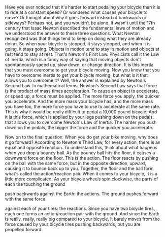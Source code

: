 
Have you ever noticed that it&#39;s harder 
to start pedaling your bicycle
than it is to ride at a constant speed?
Or wondered what causes your bicycle to move?
Or thought about why it goes forward 
instead of backwards or sideways?
Perhaps not, and you wouldn&#39;t be alone.
It wasn&#39;t until the 17th century
that Isaac Newton described 
the fundamental laws of motion
and we understood the answer 
to these three questions.
What Newton recognized was that 
things tend to keep on doing
what they are already doing. 
So when your bicycle is stopped,
it stays stopped, and when it is going,
it stays going.
Objects in motion tend to stay in motion
and objects at rest tend to stay at rest.
That&#39;s Newton&#39;s First Law.
Physicists call it the Law of Inertia, 
which is a fancy way of saying
that moving objects don&#39;t spontaneously 
speed up, slow down, or change direction.
It is this inertia that you must overcome 
to get your bicycle moving.
Now you know that you have to overcome 
inertia to get your bicycle moving,
but what is it that allows you to overcome it?
Well, the answer is explained by Newton&#39;s Second Law.
In mathematical terms, Newton&#39;s Second Law says
that force is the product of mass times acceleration.
To cause an object to accelerate, or speed up,
a force must be applied.
The more force you apply,
the quicker you accelerate. 
And the more mass your bicycle has,
and the more mass you have too,
the more force you have to use 
to accelerate at the same rate.
This is why it would be really difficult 
to pedal a 10,000 pound bicycle.
And it is this force, which is applied 
by your legs pushing down on the pedals,
that allows you to overcome Newton&#39;s Law of Inertia.
The harder you push down on the pedals, 
the bigger the force
and the quicker you accelerate.

Now on to the final question:
When you do get your bike moving,
why does it go forward?
According to Newton&#39;s Third Law, 
for every action,
there is an equal and opposite reaction.
To understand this, think about what 
happens when you drop a bouncy ball.
As the bouncy ball hits the floor,
it causes a downward force on the floor.
This is the action.
The floor reacts by pushing 
on the ball with the same force,
but in the opposite direction, upward,
causing it to bounce back up to you.
Together, the floor and the ball form what&#39;s called
the action/reaction pair. 
When it comes to your bicycle,
it is a little more complicated. 
As your bicycle wheels spin
clockwise, the parts of each tire 
touching the ground

push backwards against the Earth:
the actions. The ground pushes 
forward with the same force

against each of your tires: the reactions.
Since you have two bicycle tires, 
each one forms an action/reaction pair
with the ground. And since 
the Earth is really, really, really big
compared to your bicycle, it barely moves
from the force caused by your bicycle 
tires pushing backwards,
but you are propelled forward.
